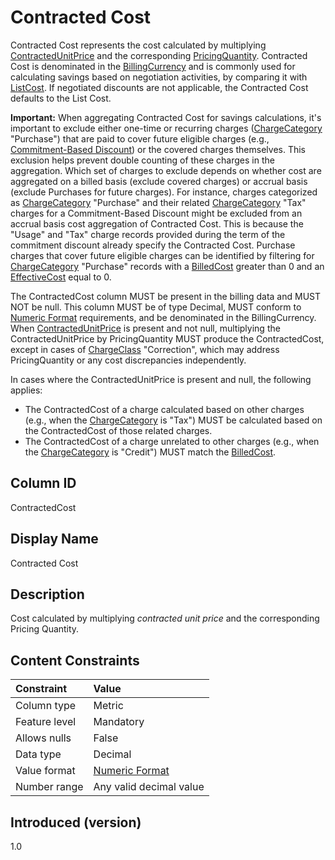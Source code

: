 # Contracted Cost

Contracted Cost represents the cost calculated by multiplying [ContractedUnitPrice](#contractedunitprice) and the corresponding [PricingQuantity](#pricingquantity). Contracted Cost is denominated in the [BillingCurrency](#billingcurrency) and is commonly used for calculating savings based on negotiation activities, by comparing it with [ListCost](#listcost). If negotiated discounts are not applicable, the Contracted Cost defaults to the List Cost.

**Important:** When aggregating Contracted Cost for savings calculations, it's important to exclude either one-time or recurring charges ([ChargeCategory](#chargecategory) "Purchase") that are paid to cover future eligible charges (e.g., [Commitment-Based Discount](#glossary:commitment-based-discount)) or the covered charges themselves. This exclusion helps prevent double counting of these charges in the aggregation. Which set of charges to exclude depends on whether cost are aggregated on a billed basis (exclude covered charges) or accrual basis (exclude Purchases for future charges). For instance, charges categorized as [ChargeCategory](#chargecategory) "Purchase" and their related [ChargeCategory](#chargecategory) "Tax" charges for a Commitment-Based Discount might be excluded from an accrual basis cost aggregation of Contracted Cost. This is because the "Usage" and "Tax" charge records provided during the term of the commitment discount already specify the Contracted Cost. Purchase charges that cover future eligible charges can be identified by filtering for [ChargeCategory](#chargecategory) "Purchase" records with a [BilledCost](#billedcost) greater than 0 and an [EffectiveCost](#effectivecost) equal to 0.

The ContractedCost column MUST be present in the billing data and MUST NOT be null. This column MUST be of type Decimal, MUST conform to [Numeric Format](#numericformat) requirements, and be denominated in the BillingCurrency. When [ContractedUnitPrice](#contractedunitprice) is present and not null, multiplying the ContractedUnitPrice by PricingQuantity MUST produce the ContractedCost, except in cases of [ChargeClass](#chargeclass) "Correction", which may address PricingQuantity or any cost discrepancies independently.

In cases where the ContractedUnitPrice is present and null, the following applies:

* The ContractedCost of a charge calculated based on other charges (e.g., when the [ChargeCategory](#chargecategory) is "Tax") MUST be calculated based on the ContractedCost of those related charges.
* The ContractedCost of a charge unrelated to other charges (e.g., when the [ChargeCategory](#chargecategory) is "Credit") MUST match the [BilledCost](#billedcost).

## Column ID

ContractedCost

## Display Name

Contracted Cost

## Description

Cost calculated by multiplying *contracted unit price* and the corresponding Pricing Quantity.

## Content Constraints

| Constraint      | Value                   |
|:----------------|:------------------------|
| Column type     | Metric                  |
| Feature level   | Mandatory               |
| Allows nulls    | False                   |
| Data type       | Decimal                 |
| Value format    | [Numeric Format](#numericformat) |
| Number range    | Any valid decimal value |

## Introduced (version)

1.0
